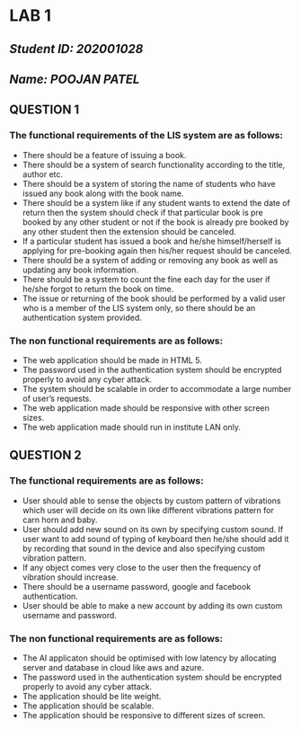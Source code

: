 # LAB 1
## _Student ID: 202001028_
## _Name: POOJAN PATEL_

## QUESTION 1
### The functional requirements of the  LIS system are as follows:
* There should be a feature of issuing a book.
* There should be a system of search functionality according to the title, author etc.
* There should be a system of storing the name of students who have issued any book along with the book name.
* There should be a system like if any student wants to extend the date of return then the system should check if that particular book is pre booked by any other student or not if the book is already pre booked by any other student then the extension should be canceled.
* If a particular student has issued a book and he/she himself/herself is applying for pre-booking again then his/her request should be canceled.
* There should be a system of adding or removing any book as well as updating any book information.
* There should be a system to count the fine each day for the user if he/she forgot to return the book on time.
* The issue or returning of the book should be performed by a valid user who is a member of the LIS system only, so there should be an authentication system provided.

### The non functional requirements are as follows:
* The web application should be made in HTML 5.
* The password used in the authentication system should be encrypted properly to avoid any cyber attack.
* The system should be scalable in order to accommodate a large number of user’s requests.
* The web application made should be responsive with other screen sizes.
* The web application made should run in institute LAN only.


## QUESTION 2
### The functional requirements are as follows:
* User should able to sense the objects by custom pattern of vibrations which user will decide on its own like different vibrations pattern for carn horn and baby.
* User should add new sound on its own by specifying custom sound. If user want to add sound of typing of keyboard then he/she should add it by recording that sound in the device and also specifying custom vibration pattern.
* If any object comes very close to the user then the frequency of vibration should increase.
* There should be a username password, google and facebook authentication.
* User should be able to make a new account by adding its own custom username and password.

### The non functional requirements are as follows:
* The AI applicaton should be optimised with low latency by allocating server and database in cloud like aws and azure.
* The password used in the authentication system should be encrypted properly to avoid any cyber attack.
* The application should be lite weight.
* The application should be scalable.
* The application should be responsive to different sizes of screen.
